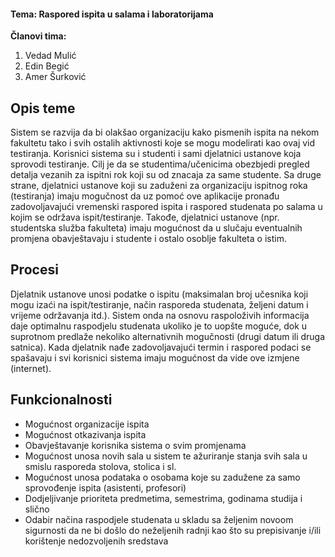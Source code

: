 ﻿#### Tema: Raspored ispita u salama i laboratorijama
**Članovi tima:**
1. Vedad Mulić
2. Edin Begić
3. Amer Šurković


## Opis teme

Sistem se razvija da bi olakšao organizaciju kako pismenih ispita na nekom fakultetu tako i svih ostalih aktivnosti koje se mogu modelirati kao ovaj vid testiranja.
Korisnici sistema su i studenti i sami djelatnici ustanove koja sprovodi testiranje.
Cilj je da se studentima/učenicima obezbjedi pregled detalja vezanih za ispitni rok koji su od znacaja za same studente. Sa druge strane, djelatnici ustanove koji su zaduženi za organizaciju ispitnog roka (testiranja) imaju mogučnost da uz pomoć ove aplikacije pronađu zadovoljavajući vremenski raspored ispita i raspored studenata po salama u kojim se održava ispit/testiranje. Takođe, djelatnici ustanove (npr. studentska služba fakulteta) imaju mogućnost da u slučaju eventualnih promjena obavještavaju i studente i ostalo osoblje fakulteta o istim.

## Procesi

Djelatnik ustanove unosi podatke o ispitu (maksimalan broj učesnika koji mogu izaći na ispit/testiranje, način rasporeda studenata, željeni datum i vrijeme održavanja  itd.). Sistem onda na osnovu raspoloživih informacija daje optimalnu raspodjelu studenata ukoliko je to uopšte moguće, dok u suprotnom predlaže nekoliko alternativnih mogučnosti (drugi datum ili druga satnica). Kada djelatnik nađe zadovoljavajući termin i raspored podaci se spašavaju i svi korisnici sistema imaju mogućnost da vide ove izmjene (internet).

## Funkcionalnosti

- Mogućnost organizacije ispita
- Mogućnost otkazivanja ispita
- Obavještavanje korisnika sistema o svim promjenama
- Mogućnost unosa novih sala u sistem te ažuriranje stanja svih sala u smislu rasporeda stolova, stolica i sl.
- Mogućnost unosa podataka o osobama koje su zadužene za samo sprovođenje ispita (asistenti, profesori)
- Dodjeljivanje prioriteta predmetima, semestrima, godinama studija i slično
- Odabir načina raspodjele studenata u skladu sa željenim novoom sigurnosti da ne bi došlo do neželjenih radnji kao što su prepisivanje  i/ili korištenje nedozvoljenih sredstava


